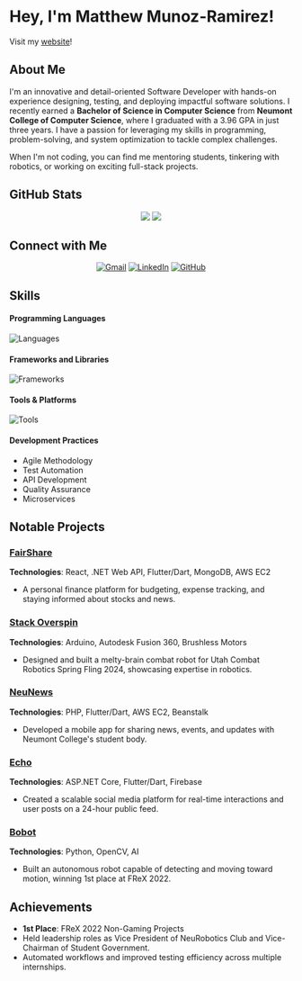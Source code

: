 # Hey, I'm Matthew Munoz-Ramirez! 

Visit my [website](https://matthewm5293.github.io/Portfolio/)!

## About Me
I'm an innovative and detail-oriented Software Developer with hands-on experience designing, testing, and deploying impactful software solutions. I recently earned a **Bachelor of Science in Computer Science** from **Neumont College of Computer Science**, where I graduated with a 3.96 GPA in just three years. I have a passion for leveraging my skills in programming, problem-solving, and system optimization to tackle complex challenges. 

When I'm not coding, you can find me mentoring students, tinkering with robotics, or working on exciting full-stack projects.

## GitHub Stats
<p align="center">
  <img src="https://github-readme-stats.vercel.app/api?username=MatthewM5293&show_icons=true&theme=tokyonight&include_all_commits=true&bg_color=0000"/>
  <img src="https://github-readme-stats.vercel.app/api/top-langs/?username=MatthewM5293&theme=tokyonight&size_weight=0.5&count_weight=0.5&hide_progress=false&layout=compact&bg_color=0000&langs_count=10&hide=kotlin,swift,make"/>
</p>

## Connect with Me
<p align="center"> 
  <a href="mailto:mrmatthew5293@gmail.com" target="_blank"><img src="https://skillicons.dev/icons?i=gmail" alt="Gmail" /></a> 
  <a href="https://www.linkedin.com/in/matthew-munoz-ramirez/" target="_blank"><img src="https://skillicons.dev/icons?i=linkedin" alt="LinkedIn" /></a> 
  <a href="https://github.com/MatthewM5293/" target="_blank"><img src="https://skillicons.dev/icons?i=github" alt="GitHub" /></a>
</p>

## Skills

#### Programming Languages
<p> <img src="https://skillicons.dev/icons?i=py,cs,cpp,java,js,ts,php,dart,html,css" alt="Languages" /> </p>

#### Frameworks and Libraries
<p> <img src="https://skillicons.dev/icons?i=flask,dotnet,bootstrap,react,angular,nodejs,flutter" alt="Frameworks" /> </p>

#### Tools & Platforms
<p> <img src="https://skillicons.dev/icons?i=docker,aws,github,figma,postman,mysql,mongodb,azure,firebase,idea,visualstudio,windows" alt="Tools" /> </p>

#### Development Practices
- Agile Methodology
- Test Automation
- API Development
- Quality Assurance
- Microservices

## Notable Projects

### [FairShare](#)
**Technologies**: React, .NET Web API, Flutter/Dart, MongoDB, AWS EC2  
- A personal finance platform for budgeting, expense tracking, and staying informed about stocks and news.

### [Stack Overspin](https://www.neumont.edu/news-summary/stack-overspin)
**Technologies**: Arduino, Autodesk Fusion 360, Brushless Motors  
- Designed and built a melty-brain combat robot for Utah Combat Robotics Spring Fling 2024, showcasing expertise in robotics.

### [NeuNews](https://github.com/MRowlandRat/NeuNews)
**Technologies**: PHP, Flutter/Dart, AWS EC2, Beanstalk  
- Developed a mobile app for sharing news, events, and updates with Neumont College's student body.

### [Echo](https://github.com/MatthewM5293/Matthew-Munoz-Ramirez-Capstone)
**Technologies**: ASP.NET Core, Flutter/Dart, Firebase  
- Created a scalable social media platform for real-time interactions and user posts on a 24-hour public feed.

### [Bobot](https://github.com/AMadmanWithABox/BobotPythonEdition)
**Technologies**: Python, OpenCV, AI  
- Built an autonomous robot capable of detecting and moving toward motion, winning 1st place at FReX 2022.

## Achievements
- **1st Place**: FReX 2022 Non-Gaming Projects  
- Held leadership roles as Vice President of NeuRobotics Club and Vice-Chairman of Student Government.  
- Automated workflows and improved testing efficiency across multiple internships.


<!--
**MatthewM5293/MatthewM5293** is a ✨ _special_ ✨ repository because its `README.md` (this file) appears on your GitHub profile.

Here are some ideas to get you started:

- 🔭 I’m currently working on ...
- 🌱 I’m currently learning ...
- 👯 I’m looking to collaborate on ...
- 🤔 I’m looking for help with ...
- 💬 Ask me about ...
- 📫 How to reach me: ...
- 😄 Pronouns: ...
- ⚡ Fun fact: ...
-->
